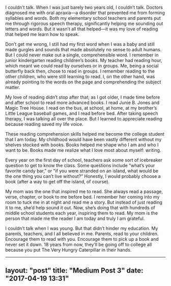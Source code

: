 I couldn’t talk. When I was just barely two years old, I couldn’t talk. Doctors diagnosed me with oral apraxia—a disorder that prevented me from forming syllables and words. Both my elementary school teachers and parents put me through rigorous speech therapy, significantly helping me sounding out letters and words. But it wasn’t all that helped—it was my love of reading that helped me learn how to speak. 

Don’t get me wrong, I still had my first word when I was a baby and still made gurgles and sounds that made absolutely no sense to adult humans. But I could never make out a single, comprehensible word. I remember in junior kindergarten reading children’s books. My teacher had reading hour, which meant we could read by ourselves or in groups. Me, being a social butterfly back then, chose to read in groups. I remember reading to the other children, who were still learning to read. I, on the other hand, was already pointing to the words on the page and comprehending the subject matter.

My love of reading didn’t stop after that; as I got older, I made time before and after school to read more advanced books. I read Junie B. Jones and Magic Tree House. I read on the bus, at school, at home, at my brother’s Little League baseball games, and I read before bed. After taking speech therapy, I was talking all over the place. But I learned to appreciate reading because reading saved my life voice.

These reading comprehension skills helped me become the college student that I am today. My childhood would have been vastly different without my shelves stocked with books. Books helped me shape who I am and who I want to be. Books made me realize what I love most about myself: writing.

Every year on the first day of school, teachers ask some sort of icebreaker question to get to know the class. Some questions include “what’s your favorite candy bar,” or “if you were stranded on an island, what would be the one thing you can’t live without?” Honestly, I would probably choose a book (after a way to get off the island, of course).

My mom was the one that inspired me to read. She always read a passage, verse, chapter, or book to me before bed. I remember her coming into my room to tuck me in at night and read me a story. But instead of just reading it to me, she’d help sound it out. Now, she’s doing that with hundreds of middle school students each year, inspiring them to read. My mom is the person that made me the reader I am today and truly I am grateful.

I couldn’t talk when I was young. But that didn’t hinder my education. My parents, teachers, and I all believed in me. Parents, read to your children. Encourage them to read with you. Encourage them to pick up a book and never set it down. 18 years from now, they’ll be going off to college all because you put The Very Hungry Caterpillar in their hands.

---
layout: "post"
title: "Medium Post 3"
date: "2017-04-19 13:31"
---
